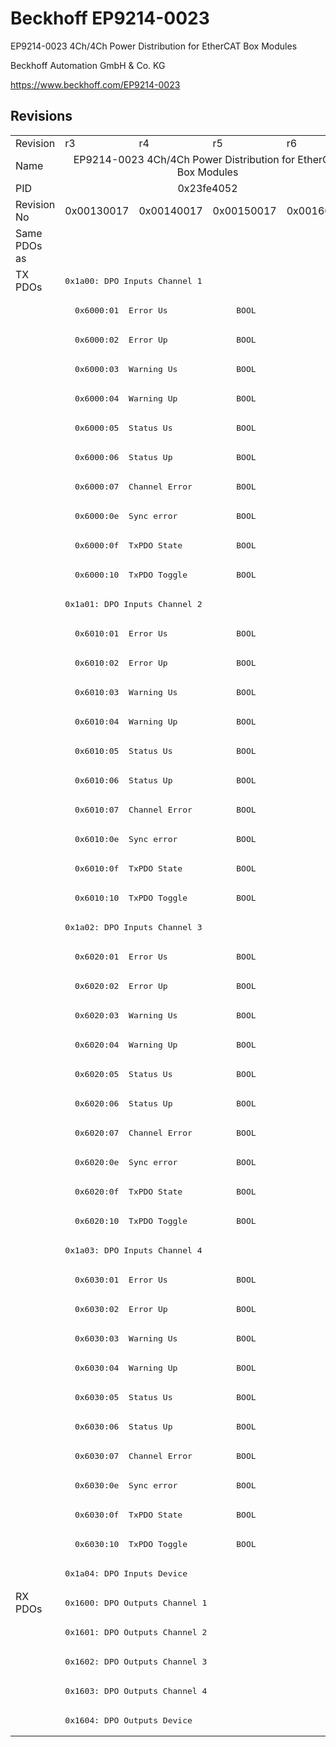 # Beckhoff EP9214-0023

EP9214-0023 4Ch/4Ch Power Distribution for EtherCAT Box Modules

Beckhoff Automation GmbH & Co. KG

https://www.beckhoff.com/EP9214-0023

## Revisions
<table>
<tr >
<td>Revision</td>
<td>r3</td>
<td>r4</td>
<td>r5</td>
<td>r6</td>
</tr>
<tr >
<td>Name</td>
<td colspan=4 align="center">EP9214-0023 4Ch/4Ch Power Distribution for EtherCAT Box Modules</td>
</tr>
<tr >
<td>PID</td>
<td colspan=4 align="center">0x23fe4052</td>
</tr>
<tr >
<td>Revision No</td>
<td>0x00130017</td>
<td>0x00140017</td>
<td>0x00150017</td>
<td>0x00160017</td>
</tr>
<tr >
<td>Same PDOs as</td>
<td colspan=4 align="center"></td>
</tr>
<tr class="txpdo pdosection">
<td rowspan=45 valign=top>TX PDOs</td>
<td colspan=4 align="left"><pre>0x1a00: DPO Inputs Channel 1</pre></td>
<td></td>
</tr>
<tr class="txpdo">
<td colspan=4 align="left"><pre>  0x6000:01  Error Us              BOOL</pre></td>
</tr>
<tr class="txpdo">
<td colspan=4 align="left"><pre>  0x6000:02  Error Up              BOOL</pre></td>
</tr>
<tr class="txpdo">
<td colspan=4 align="left"><pre>  0x6000:03  Warning Us            BOOL</pre></td>
</tr>
<tr class="txpdo">
<td colspan=4 align="left"><pre>  0x6000:04  Warning Up            BOOL</pre></td>
</tr>
<tr class="txpdo">
<td colspan=4 align="left"><pre>  0x6000:05  Status Us             BOOL</pre></td>
</tr>
<tr class="txpdo">
<td colspan=4 align="left"><pre>  0x6000:06  Status Up             BOOL</pre></td>
</tr>
<tr class="txpdo">
<td colspan=4 align="left"><pre>  0x6000:07  Channel Error         BOOL</pre></td>
</tr>
<tr class="txpdo">
<td colspan=4 align="left"><pre>  0x6000:0e  Sync error            BOOL</pre></td>
</tr>
<tr class="txpdo">
<td colspan=4 align="left"><pre>  0x6000:0f  TxPDO State           BOOL</pre></td>
</tr>
<tr class="txpdo">
<td colspan=4 align="left"><pre>  0x6000:10  TxPDO Toggle          BOOL</pre></td>
</tr>
<tr class="txpdo pdosection">
<td colspan=4 align="left"><pre>0x1a01: DPO Inputs Channel 2</pre></td>
</tr>
<tr class="txpdo">
<td colspan=4 align="left"><pre>  0x6010:01  Error Us              BOOL</pre></td>
</tr>
<tr class="txpdo">
<td colspan=4 align="left"><pre>  0x6010:02  Error Up              BOOL</pre></td>
</tr>
<tr class="txpdo">
<td colspan=4 align="left"><pre>  0x6010:03  Warning Us            BOOL</pre></td>
</tr>
<tr class="txpdo">
<td colspan=4 align="left"><pre>  0x6010:04  Warning Up            BOOL</pre></td>
</tr>
<tr class="txpdo">
<td colspan=4 align="left"><pre>  0x6010:05  Status Us             BOOL</pre></td>
</tr>
<tr class="txpdo">
<td colspan=4 align="left"><pre>  0x6010:06  Status Up             BOOL</pre></td>
</tr>
<tr class="txpdo">
<td colspan=4 align="left"><pre>  0x6010:07  Channel Error         BOOL</pre></td>
</tr>
<tr class="txpdo">
<td colspan=4 align="left"><pre>  0x6010:0e  Sync error            BOOL</pre></td>
</tr>
<tr class="txpdo">
<td colspan=4 align="left"><pre>  0x6010:0f  TxPDO State           BOOL</pre></td>
</tr>
<tr class="txpdo">
<td colspan=4 align="left"><pre>  0x6010:10  TxPDO Toggle          BOOL</pre></td>
</tr>
<tr class="txpdo pdosection">
<td colspan=4 align="left"><pre>0x1a02: DPO Inputs Channel 3</pre></td>
</tr>
<tr class="txpdo">
<td colspan=4 align="left"><pre>  0x6020:01  Error Us              BOOL</pre></td>
</tr>
<tr class="txpdo">
<td colspan=4 align="left"><pre>  0x6020:02  Error Up              BOOL</pre></td>
</tr>
<tr class="txpdo">
<td colspan=4 align="left"><pre>  0x6020:03  Warning Us            BOOL</pre></td>
</tr>
<tr class="txpdo">
<td colspan=4 align="left"><pre>  0x6020:04  Warning Up            BOOL</pre></td>
</tr>
<tr class="txpdo">
<td colspan=4 align="left"><pre>  0x6020:05  Status Us             BOOL</pre></td>
</tr>
<tr class="txpdo">
<td colspan=4 align="left"><pre>  0x6020:06  Status Up             BOOL</pre></td>
</tr>
<tr class="txpdo">
<td colspan=4 align="left"><pre>  0x6020:07  Channel Error         BOOL</pre></td>
</tr>
<tr class="txpdo">
<td colspan=4 align="left"><pre>  0x6020:0e  Sync error            BOOL</pre></td>
</tr>
<tr class="txpdo">
<td colspan=4 align="left"><pre>  0x6020:0f  TxPDO State           BOOL</pre></td>
</tr>
<tr class="txpdo">
<td colspan=4 align="left"><pre>  0x6020:10  TxPDO Toggle          BOOL</pre></td>
</tr>
<tr class="txpdo pdosection">
<td colspan=4 align="left"><pre>0x1a03: DPO Inputs Channel 4</pre></td>
</tr>
<tr class="txpdo">
<td colspan=4 align="left"><pre>  0x6030:01  Error Us              BOOL</pre></td>
</tr>
<tr class="txpdo">
<td colspan=4 align="left"><pre>  0x6030:02  Error Up              BOOL</pre></td>
</tr>
<tr class="txpdo">
<td colspan=4 align="left"><pre>  0x6030:03  Warning Us            BOOL</pre></td>
</tr>
<tr class="txpdo">
<td colspan=4 align="left"><pre>  0x6030:04  Warning Up            BOOL</pre></td>
</tr>
<tr class="txpdo">
<td colspan=4 align="left"><pre>  0x6030:05  Status Us             BOOL</pre></td>
</tr>
<tr class="txpdo">
<td colspan=4 align="left"><pre>  0x6030:06  Status Up             BOOL</pre></td>
</tr>
<tr class="txpdo">
<td colspan=4 align="left"><pre>  0x6030:07  Channel Error         BOOL</pre></td>
</tr>
<tr class="txpdo">
<td colspan=4 align="left"><pre>  0x6030:0e  Sync error            BOOL</pre></td>
</tr>
<tr class="txpdo">
<td colspan=4 align="left"><pre>  0x6030:0f  TxPDO State           BOOL</pre></td>
</tr>
<tr class="txpdo">
<td colspan=4 align="left"><pre>  0x6030:10  TxPDO Toggle          BOOL</pre></td>
</tr>
<tr class="txpdo pdosection">
<td colspan=4 align="left"><pre>0x1a04: DPO Inputs Device</pre></td>
</tr>
<tr class="rxpdo pdosection">
<td rowspan=5 valign=top>RX PDOs</td>
<td colspan=4 align="left"><pre>0x1600: DPO Outputs Channel 1</pre></td>
<td></td>
</tr>
<tr class="rxpdo pdosection">
<td colspan=4 align="left"><pre>0x1601: DPO Outputs Channel 2</pre></td>
</tr>
<tr class="rxpdo pdosection">
<td colspan=4 align="left"><pre>0x1602: DPO Outputs Channel 3</pre></td>
</tr>
<tr class="rxpdo pdosection">
<td colspan=4 align="left"><pre>0x1603: DPO Outputs Channel 4</pre></td>
</tr>
<tr class="rxpdo pdosection">
<td colspan=4 align="left"><pre>0x1604: DPO Outputs Device</pre></td>
</tr>
</table>
